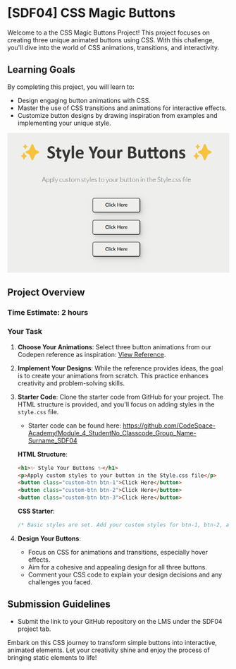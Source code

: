# [SDF04] CSS Magic Buttons

Welcome to a the CSS Magic Buttons Project! This project focuses on creating three unique animated buttons using CSS. With this challenge, you'll dive into the world of CSS animations, transitions, and interactivity.

## Learning Goals
By completing this project, you will learn to:
- Design engaging button animations with CSS.
- Master the use of CSS transitions and animations for interactive effects.
- Customize button designs by drawing inspiration from examples and implementing your unique style.

![alt text](./images/image.png)

## Project Overview

### Time Estimate: 2 hours

### Your Task
1. **Choose Your Animations**: Select three button animations from our Codepen reference as inspiration: [View Reference](https://codepen.io/codespace-academy/pen/xxmWrjX).

2. **Implement Your Designs**: While the reference provides ideas, the goal is to create your animations from scratch. This practice enhances creativity and problem-solving skills.

3. **Starter Code**: Clone the starter code from GitHub for your project. The HTML structure is provided, and you'll focus on adding styles in the `style.css` file.
    - Starter code can be found here: https://github.com/CodeSpace-Academy/Module_4_StudentNo_Classcode_Group_Name-Surname_SDF04

    **HTML Structure**: 
    ```html
    <h1>✨ Style Your Buttons ✨</h1>
    <p>Apply custom styles to your button in the Style.css file</p>
    <button class="custom-btn btn-1">Click Here</button>
    <button class="custom-btn btn-2">Click Here</button>
    <button class="custom-btn btn-3">Click Here</button>
    ```

    **CSS Starter**: 
    ```css
    /* Basic styles are set. Add your custom styles for btn-1, btn-2, and btn-3 */
    ```

4. **Design Your Buttons**:
   - Focus on CSS for animations and transitions, especially hover effects.
   - Aim for a cohesive and appealing design for all three buttons.
   - Comment your CSS code to explain your design decisions and any challenges you faced.

## Submission Guidelines
- Submit the link to your GitHub repository on the LMS under the SDF04 project tab.

Embark on this CSS journey to transform simple buttons into interactive, animated elements. Let your creativity shine and enjoy the process of bringing static elements to life!
